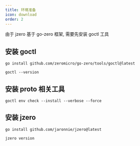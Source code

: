```yaml
---
title: 环境准备
icon: download
order: 2
---
```


由于 jzero 基于 go-zero 框架, 需要先安装 goctl 工具

## 安装 goctl

```shell
go install github.com/zeromicro/go-zero/tools/goctl@latest

goctl --version
```

## 安装 proto 相关工具

```shell
goctl env check --install --verbose --force
```

## 安装 jzero

```shell
go install github.com/jaronnie/jzero@latest

jzero version
```